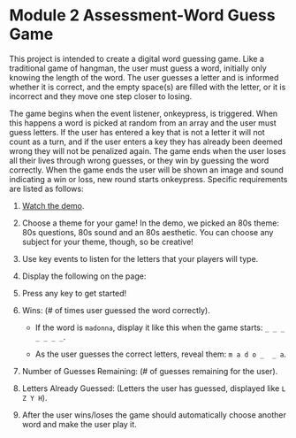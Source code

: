 # Module 2 Assessment-Word Guess Game

This project is intended to create a digital word guessing game.
Like a traditional game of hangman, the user must guess a word, initially only knowing the length of the word.
The user guesses a letter and is informed whether it is correct, and the empty space(s) are filled with the letter, or it is incorrect and they move one step closer to losing.

The game begins when the event listener, onkeypress, is triggered. When this happens a word is picked at random from an array and the user must guess letters. If the user has entered a key that is not a letter it will not count as a turn, and if the user enters a key they has already been deemed wrong they will not be penalized again.
The game ends when the user loses all their lives through wrong guesses, or they win by guessing the word correctly. 
When the game ends the user will be shown an image and sound indicating a win or loss, new round starts onkeypress.
Specific requirements are listed as follows:

1. [Watch the demo](https://youtu.be/W-IJcC4tYFI).

2. Choose a theme for your game! In the demo, we picked an 80s theme: 80s questions, 80s sound and an 80s aesthetic. You can choose any subject for your theme, though, so be creative!

3. Use key events to listen for the letters that your players will type.

4. Display the following on the page:

5. Press any key to get started!

6. Wins: (# of times user guessed the word correctly).

   * If the word is `madonna`, display it like this when the game starts: `_ _ _ _ _ _ _`.

   * As the user guesses the correct letters, reveal them: `m a d o _  _ a`.

7. Number of Guesses Remaining: (# of guesses remaining for the user).

8. Letters Already Guessed: (Letters the user has guessed, displayed like `L Z Y H`).

9. After the user wins/loses the game should automatically choose another word and make the user play it.

